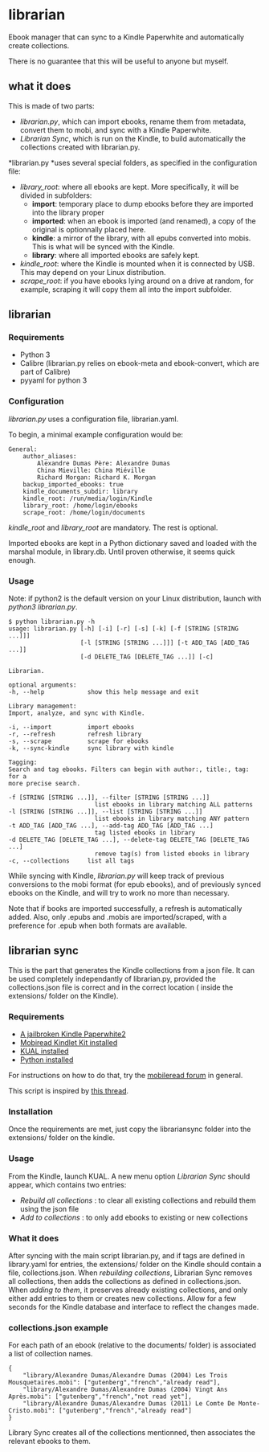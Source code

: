librarian
=========

Ebook manager that can sync to a Kindle Paperwhite and automatically create collections.

There is no guarantee that this will be useful to anyone but myself.

what it does
------------

This is made of two parts:

- *librarian.py*, which can import ebooks, rename them from metadata, convert them to mobi, and sync with a Kindle Paperwhite.
- *Librarian Sync*, which is run on the Kindle, to build automatically the collections created with librarian.py.

*librarian.py *uses several special folders, as specified in the configuration file:

- *library_root*: where all ebooks are kept. More specifically, it will be divided in subfolders:
    - **import**: temporary place to dump ebooks before they are imported into the library proper
    - **imported**: when an ebook is imported (and renamed), a copy of the original is optionnally placed here.
    - **kindle**: a mirror of the library, with all epubs converted into mobis. This is what will be synced with the Kindle.
    - **library**: where all imported ebooks are safely kept.
- *kindle_root*: where the Kindle is mounted when it is connected by USB. This may depend on your Linux distribution.
- *scrape_root*: if you have ebooks lying around on a drive at random, for example, scraping it will copy them all into the import subfolder.


librarian
---------

### Requirements

- Python 3
- Calibre (librarian.py relies on ebook-meta and ebook-convert, which are part of Calibre)
- pyyaml for python 3

### Configuration

*librarian.py* uses a configuration file, librarian.yaml.

To begin, a minimal example configuration would be:

    General:
        author_aliases:
            Alexandre Dumas Père: Alexandre Dumas
            China Mieville: China Miéville
            Richard Morgan: Richard K. Morgan
        backup_imported_ebooks: true
        kindle_documents_subdir: library
        kindle_root: /run/media/login/Kindle
        library_root: /home/login/ebooks
        scrape_root: /home/login/documents

*kindle_root* and *library_root* are mandatory. The rest is optional.

Imported ebooks are kept in a Python dictionary saved and loaded with the marshal module, in library.db.
Until proven otherwise, it seems quick enough.

### Usage

Note: if python2 is the default version on your Linux distribution, launch with *python3 librarian.py*.

    $ python librarian.py -h
    usage: librarian.py [-h] [-i] [-r] [-s] [-k] [-f [STRING [STRING ...]]]
                        [-l [STRING [STRING ...]]] [-t ADD_TAG [ADD_TAG ...]]
                        [-d DELETE_TAG [DELETE_TAG ...]] [-c]

    Librarian.

    optional arguments:
    -h, --help            show this help message and exit

    Library management:
    Import, analyze, and sync with Kindle.

    -i, --import          import ebooks
    -r, --refresh         refresh library
    -s, --scrape          scrape for ebooks
    -k, --sync-kindle     sync library with kindle

    Tagging:
    Search and tag ebooks. Filters can begin with author:, title:, tag: for a
    more precise search.

    -f [STRING [STRING ...]], --filter [STRING [STRING ...]]
                            list ebooks in library matching ALL patterns
    -l [STRING [STRING ...]], --list [STRING [STRING ...]]
                            list ebooks in library matching ANY pattern
    -t ADD_TAG [ADD_TAG ...], --add-tag ADD_TAG [ADD_TAG ...]
                            tag listed ebooks in library
    -d DELETE_TAG [DELETE_TAG ...], --delete-tag DELETE_TAG [DELETE_TAG ...]
                            remove tag(s) from listed ebooks in library
    -c, --collections     list all tags

While syncing with Kindle, *librarian.py* will keep track of previous conversions to the mobi format (for epub ebooks),
and of previously synced ebooks on the Kindle, and will try to work no more than necessary.

Note that if books are imported successfully, a refresh is automatically added.
Also, only .epubs and .mobis are imported/scraped, with a preference for .epub when both formats are available.

librarian sync
--------------

This is the part that generates the Kindle collections from a json file.
It can be used completely independantly of librarian.py, provided the collections.json file is correct and in the correct location ( inside the extensions/ folder on the Kindle).

### Requirements

- [A jailbroken Kindle Paperwhite2](http://www.mobileread.com/forums/showthread.php?t=186645)
- [Mobiread Kindlet Kit installed](http://www.mobileread.com/forums/showthread.php?t=233932)
- [KUAL installed](http://www.mobileread.com/forums/showthread.php?t=203326)
- [Python installed](http://www.mobileread.com/forums/showthread.php?t=195474)

For instructions on how to do that, try the [mobileread forum](http://www.mobileread.com/forums/forumdisplay.php?f=150) in general.

This script is inspired by [this thread](http://www.mobileread.com/forums/showthread.php?t=160855).


### Installation

Once the requirements are met, just copy the librariansync folder into the extensions/ folder on the kindle.

### Usage

From the Kindle, launch KUAL. A new menu option *Librarian Sync* should appear, which contains two entries:

- *Rebuild all collections* : to clear all existing collections and rebuild them using the json file
- *Add to collections* : to only add ebooks to existing or new collections

### What it does

After syncing with the main script librarian.py, and if tags are defined in library.yaml for entries,
the extensions/ folder on the Kindle should contain a file, collections.json.
When *rebuilding collections*, Librarian Sync removes all collections, then adds the collections as defined in collections.json.
When *adding to them*, it preserves already existing collections, and only either add entries to them or creates new collections.
Allow for a few seconds for the Kindle database and interface to reflect the changes made.

### collections.json example

For each path of an ebook (relative to the documents/ folder) is associated a list of collection names.

    {
        "library/Alexandre Dumas/Alexandre Dumas (2004) Les Trois Mousquetaires.mobi": ["gutenberg","french","already read"],
        "library/Alexandre Dumas/Alexandre Dumas (2004) Vingt Ans Après.mobi": ["gutenberg","french","not read yet"],
        "library/Alexandre Dumas/Alexandre Dumas (2011) Le Comte De Monte-Cristo.mobi": ["gutenberg","french","already read"]
    }

Library Sync creates all of the collections mentionned, then associates the relevant ebooks to them.
